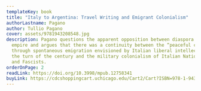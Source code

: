 ```yaml
---
templateKey: book
title: "Italy to Argentina: Travel Writing and Emigrant Colonialism"
authorLastname: Pagano
author: Tullio Pagano
cover: assets/9781943208548.jpg
description: Pagano questions the apparent opposition between diaspora and
  empire and argues that there was a continuity between the “peaceful conquest”
  through spontaneous emigration envisioned by Italian liberal intellectuals at
  the turn of the century and the military colonialism of Italian Nationalists
  and Fascists.
orderOnPage: 2
readLink: https://doi.org/10.3998/mpub.12758341
buyLink: https://cdcshoppingcart.uchicago.edu/Cart2/Cart?ISBN=978-1-943208-54-8&PRESS=amherst
---
```

